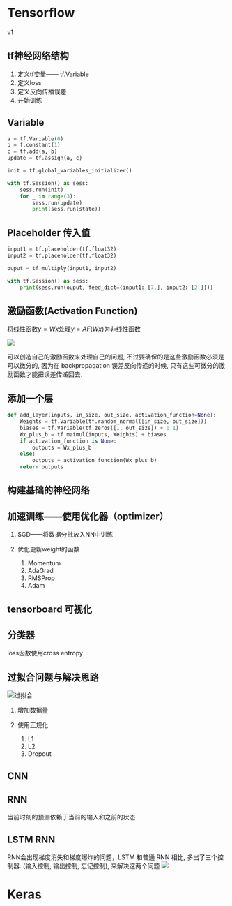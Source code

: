# Tensorflow

v1

## tf神经网络结构

1. 定义tf变量—— tf.Variable
2. 定义loss
3. 定义反向传播误差
4. 开始训练

## Variable

```python
a = tf.Variable(0)
b = f.constant(1)
c = tf.add(a, b)
update = tf.assign(a, c)

init = tf.global_variables_initializer()

with tf.Session() as sess:
    sess.run(init)
    for _ in range(3):
        sess.run(update)
        print(sess.run(state))
```

## Placeholder 传入值

```python
input1 = tf.placeholder(tf.float32)
input2 = tf.placeholder(tf.float32)

ouput = tf.multiply(input1, input2)

with tf.Session() as sess:
    print(sess.run(ouput, feed_dict={input1: [7.], input2: [2.]}))
```

## 激励函数(Activation Function)

将线性函数$y=Wx$处理$y=AF(Wx)$为非线性函数

![ ](https://morvanzhou.github.io/static/results/ML-intro/active3.png)

可以创造自己的激励函数来处理自己的问题, 不过要确保的是这些激励函数必须是可以微分的, 因为在 backpropagation 误差反向传递的时候, 只有这些可微分的激励函数才能把误差传递回去.

## 添加一个层

```python
def add_layer(inputs, in_size, out_size, activation_function=None):
    Weights = tf.Variable(tf.random_normal([in_size, out_size]))
    biases = tf.Variable(tf.zeros([1, out_size]) + 0.1)
    Wx_plus_b = tf.matmul(inputs, Weights) + biases
    if activation_function is None:
        outputs = Wx_plus_b
    else:
        outputs = activation_function(Wx_plus_b)
    return outputs
```

## 构建基础的神经网络

## 加速训练——使用优化器（optimizer）

1. SGD——将数据分批放入NN中训练
2. 优化更新weight的函数

    1. Momentum
    2. AdaGrad
    3. RMSProp
    4. Adam

## tensorboard 可视化

## 分类器 

loss函数使用cross entropy

## 过拟合问题与解决思路

![过拟合](https://morvanzhou.github.io/static/results/ML-intro/overfitting4.png)

1. 增加数据量
2. 使用正规化

    1. L1
    2. L2
    3. Dropout

## CNN

## RNN

当前时刻的预测依赖于当前的输入和之前的状态

## LSTM RNN

RNN会出现梯度消失和梯度爆炸的问题，LSTM 和普通 RNN 相比, 多出了三个控制器. (输入控制, 输出控制, 忘记控制), 来解决这两个问题
![ ](https://morvanzhou.github.io/static/results/ML-intro/lstm5.png)

# Keras